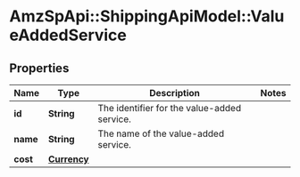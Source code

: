 # AmzSpApi::ShippingApiModel::ValueAddedService

## Properties
Name | Type | Description | Notes
------------ | ------------- | ------------- | -------------
**id** | **String** | The identifier for the value-added service. | 
**name** | **String** | The name of the value-added service. | 
**cost** | [**Currency**](Currency.md) |  | 

